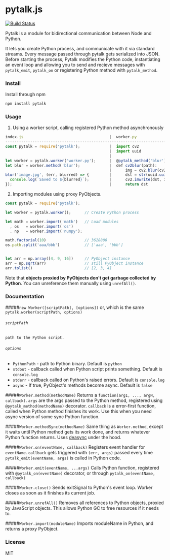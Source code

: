 pytalk.js
========================
[![Build Status](https://travis-ci.org/tsim0/pytalk.js.svg?branch=master)](https://travis-ci.org/tsim0/pytalk.js)

Pytalk is a module for bidirectional communication between Node and Python.

It lets you create Python process, and communicate with it via standard streams. Every message passed through pytalk gets serialized into JSON.
Before starting the process, Pytalk modifies the Python code, instantiating an event loop and allowing you to send and recieve messages with `pytalk_emit`, `pytalk_on` or registering Python method with `pytalk_method`.

### Install
Install through npm
```bash
npm install pytalk
```

### Usage

1) Using a worker script, calling registered Python method asynchronously

```javascript
index.js                                      |  worker.py
------------------------------------------------------------------------------------------------
const pytalk = require('pytalk');             |  import cv2
                                              |  import uuid
                                              |  
let worker = pytalk.worker('worker.py');      |  @pytalk_method('blur')
let blur = worker.method('blur');             |  def cv2blur(path):
                                              |      img = cv2.blur(cv2.imread(path), (20, 20))
blur('image.jpg', (err, blurred) => {         |      dst = str(uuid.uuid1()) + '.jpg'
  console.log(`Saved to ${blurred}`);         |      cv2.imwrite(dst, img)
});                                           |      return dst
```

2) Importing modules using proxy PyObjects.

```javascript
const pytalk = require('pytalk');

let worker = pytalk.worker();      // Create Python process

let math = worker.import('math')   // Load modules
  , os   = worker.import('os')
  , np   = worker.import('numpy');

math.factorial(10)                 // 3628800
os.path.split('aaa/bbb')           // ['aaa', 'bbb']


let arr = np.array([4, 9, 16])     // PyObject instance
arr = np.sqrt(arr)                 // still PyObject instance
arr.tolist()                       // [2, 3, 4]
```

Note that __objects proxied by PyObjects don't get garbage collected by Python__. You can unreference them manually using `unrefAll()`.

### Documentation

#####```new Worker([scriptPath], [options])```
or, which is the same `pytalk.worker(scriptPath, options)`

###### `scriptPath`
	path to the Python script.

###### `options`
* `PythonPath` - path to Python binary. Default is `python`
* `stdout` - callback called when Python script prints something. Default is `console.log`
* `stderr` - callback called on Python's raised errors. Default is `console.log`
* `async` - If true, PyObject's methods become async. Default is `false`

#####```Worker.method(methodName)```
Returns a `function(arg1, ..., argN, callback)`. `args` are the args passed to the Python method, registered using ```@pytalk_method(methodName)``` decorator. `callback` is a error-first function, called when Python method finishes its work. Use this when you need async version of some sync Python function. 

#####```Worker.methodSync(methodName)```
Same thing as `Worker.method`, except it waits until Python method gets its work done, and returns whatever Python function returns. Uses [deasync](https://github.com/abbr/deasync) under the hood.

#####```Worker.on(eventName, callback)```
Registers event handler for `eventName`. `callback` gets triggered with `(err, args)` passed every time `pytalk_emit(eventName, args)` is called in Python code.

#####```Worker.emit(eventName, ...args)```
Calls Python function, registered with `@pytalk_on(eventName)` decorator, or through `pytalk_on(eventName, callback)`

#####```Worker.close()```
Sends exitSignal to Python's event loop. Worker closes as soon as it finishes its current job.

#####```Worker.unrefAll()```
Removes all references to Python objects, proxied by JavaScript objects. This allows Python GC to free resources if it needs to.

#####```Worker.import(moduleName)```
Imports moduleName in Python, and returns a proxy PyObject.

### License
MIT